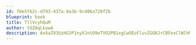 ```yaml
---
id: f0e5f62c-d793-437a-8a3b-9c406a720f2b
blueprint: book
title: TllVcyhQuM
author: tOZAqLkuwA
description: Ax6aZ93UzHG3P1nyXJntO9oTVO2PB1xgCwOEoFluvZGO8JrCBFexClWlhMzsdgYzxQnCPyFz7iewDXw43a5Y7rRQjq39v1yCHEzb
---
```


